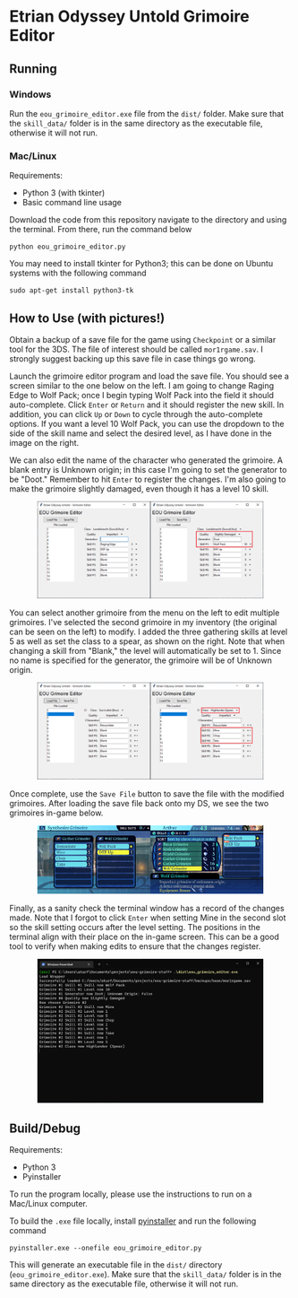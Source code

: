 # Etrian Odyssey Untold Grimoire Editor

## Running
### Windows
Run the `eou_grimoire_editor.exe` file from the `dist/` folder. Make sure that the `skill_data/` folder is in the same directory as the executable file, otherwise it will not run.

### Mac/Linux
Requirements:
- Python 3 (with tkinter)
- Basic command line usage

Download the code from this repository navigate to the directory and using the terminal. From there, run the command below
```
python eou_grimoire_editor.py
```

You may need to install tkinter for Python3; this can be done on Ubuntu systems with the following command
```
sudo apt-get install python3-tk
```

## How to Use (with pictures!)

Obtain a backup of a save file for the game using `Checkpoint` or a similar tool for the 3DS. The file of interest should be called `mor1rgame.sav`. I strongly suggest backing up this save file in case things go wrong.

Launch the grimoire editor program and load the save file. You should see a screen similar to the one below on the left. I am going to change Raging Edge to Wolf Pack; once I begin typing Wolf Pack into the field it should auto-complete. Click `Enter` or `Return` and it should register the new skill. In addition, you can click `Up` or `Down` to cycle through the auto-complete options. If you want a level 10 Wolf Pack, you can use the dropdown to the side of the skill name and select the desired level, as I have done in the image on the right.

We can also edit the name of the character who generated the grimoire. A blank entry is Unknown origin; in this case I'm going to set the generator to be "Doot." Remember to hit `Enter` to register the changes. I'm also going to make the grimoire slightly damaged, even though it has a level 10 skill.

<div align="center">
<img src="img/eou_grim_1.jpg" alt="Change skill" width="80%"/>
</div>

You can select another grimoire from the menu on the left to edit multiple grimoires. I've selected the second grimoire in my inventory (the original can be seen on the left) to modify. I added the three gathering skills at level 5 as well as set the class to a spear, as shown on the right. Note that when changing a skill from "Blank," the level will automatically be set to 1. Since no name is specified for the generator, the grimoire will be of Unknown origin.

<div align="center">
<img src="img/eou_grim_2.jpg" alt="Gathering Grimoire" width="80%"/>
</div>

Once complete, use the `Save File` button to save the file with the modified grimoires. After loading the save file back onto my DS, we see the two grimoires in-game below. 

<div align="center">
<img src="img/grimoires_ingame.png" alt="in-game" width="80%"/>
</div>

Finally, as a sanity check the terminal window has a record of the changes made. Note that I forgot to click `Enter` when setting Mine in the second slot so the skill setting occurs after the level setting. The positions in the terminal align with their place on the in-game screen. This can be a good tool to verify when making edits to ensure that the changes register.

<div align="center">
<img src="img/eou_grim_terminal.PNG" alt="terminal output" width="80%"/>
</div>


## Build/Debug

Requirements:
- Python 3
- Pyinstaller

To run the program locally, please use the instructions to run on a Mac/Linux computer.

To build the `.exe` file locally, install [pyinstaller](https://pyinstaller.org/en/stable/) and run the following command
```
pyinstaller.exe --onefile eou_grimoire_editor.py
```
This will generate an executable file in the `dist/` directory (`eou_grimoire_editor.exe`). Make sure that the `skill_data/` folder is in the same directory as the executable file, otherwise it will not run.